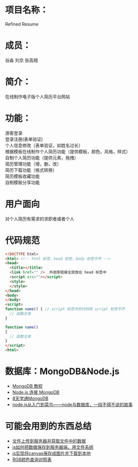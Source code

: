 ﻿# 项目名称：
Refined Resume
# 成员：
谷淼 刘京 张高翔
# 简介：
在线制作电子版个人简历平台网站
# 功能：
游客登录  
登录注册(表单验证)  
个人信息修改（表单验证，如姓名过长）  
根据模板在线制作个人简历功能（提供模板，颜色，风格，样式）  
自制个人简历功能（提供元素，拖拽）  
简历管理功能（增，删，改）  
简历下载功能（格式转换）  
简历模板收藏功能  
自制模板分享功能  
# 用户面向
对个人简历有需求的求职者或者个人
# 代码规范

```html
<!DOCTYPE html>
<html> <!-- html 标签，head 标签，body 标签平齐 -->
<head>
  <title></title>
  <link href="" />  外部库链接全部放在 head 标签中
  <script src=""></script>
  <style>
  </style>
</head>
<body>
</body>
<script>
function name() { // script 标签中的代码和 script 标签平齐
  // 函数主体
}

function name()
{
  // 函数主体
}
</script>
<html>
``` 

# 数据库：MongoDB&Node.js
* [MongoDB 教程](http://www.runoob.com/mongodb/mongodb-tutorial.html)  
* [Node.js 连接 MongoDB](http://www.runoob.com/nodejs/nodejs-mongodb.html)  
* [8天学通MongoDB](https://kb.cnblogs.com/page/152296/)  
* [node.js从入门到菜鸟——node与数据库，一段不得不说的故事](https://www.cnblogs.com/xiao-yao/archive/2012/04/13/2445915.html)  

# 可能会用到的东西总结

* [文件上传到服务器并获取文件中的数据](http://blog.csdn.net/cwzhsi/article/details/45486925)  
* [js如何把数据保存到服务器端，用文件系统](https://zhidao.baidu.com/question/1701857117220731540.html)  
* [js实现将canvas保存成图片并下载到本地](http://blog.csdn.net/u012246064/article/details/78032153)  
* [RGB颜色查询对照表](http://www.114la.com/other/rgb.htm)

